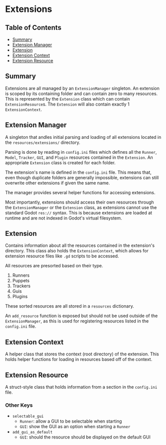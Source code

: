 # Extensions <!-- omit in toc -->

## Table of Contents <!-- omit in toc -->

- [Summary](#summary)
- [Extension Manager](#extension-manager)
- [Extension](#extension)
- [Extension Context](#extension-context)
- [Extension Resource](#extension-resource)

## Summary

Extensions are all managed by an `ExtensionManager` singleton. An extension is scoped
by its containing folder and can contain zero to many resources. This is represented
by the `Extension` class which can contain `ExtensionResource`s. The `Extension` will
also contain exactly 1 `ExtensionContext`.

## Extension Manager

A singleton that andles initial parsing and loading of all extensions located in
the `resources/extensions/` directory.

Parsing is done by reading in `config.ini` files which defines all the `Runner`,
`Model`, `Tracker`, `GUI`, and `Plugin` resources contained in the `Extension`. An
appropriate `Extension` class is created for each folder.

The extension's name is defined in the `config.ini` file. This means that, even
though duplicate folders are generally impossible, extensions can still overwrite
other extensions if given the same name.

The manager provides several helper functions for accessing extensions.

Most importantly, extensions should access their own resources through the
`ExtensionManager` or the `Extension` class, as extensions cannot use the standard
Godot `res://` syntax. This is because extensions are loaded at runtime and are
not indexed in Godot's virtual filesystem.

## Extension

Contains information about all the resources contained in the extension's
directory. This class also holds the `ExtensionContext`, which allows for
extension resource files like `.gd` scripts to be accessed.

All resources are presorted based on their type.
1. Runners
2. Puppets
3. Trackers
4. Guis
5. Plugins

These sorted resources are all stored in a `resources` dictionary.

An `add_resource` function is exposed but should not be used outside of the
`ExtensionManager`, as this is used for registering resources listed in the
`config.ini` file.

## Extension Context

A helper class that stores the context (root directory) of the extension. This holds
helper functions for loading in resources based off of the context.

## Extension Resource

A struct-style class that holds information from a section in the `config.ini` file.

### Other Keys

* `selectable_gui`
  * `Runner`: allow a GUI to be selectable when starting
  * `GUI`: show the GUI as an option when starting a `Runner`
* `add_gui_as_default`
  * `GUI`: should the resource should be displayed on the default GUI

